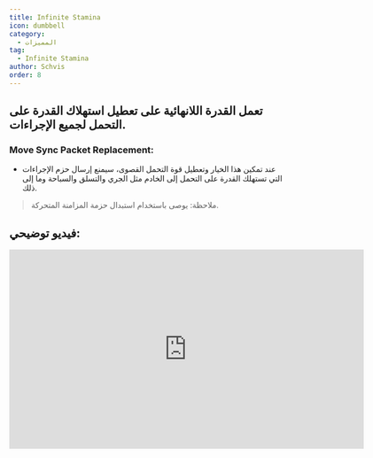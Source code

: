 ```yaml
---
title: Infinite Stamina
icon: dumbbell
category:
  - المميزات
tag:
  - Infinite Stamina
author: Schvis
order: 8
---
```


## تعمل القدرة اللانهائية على تعطيل استهلاك القدرة على التحمل لجميع الإجراءات.
### Move Sync Packet Replacement:
- عند تمكين هذا الخيار وتعطيل قوة التحمل القصوى، سيمنع إرسال حزم الإجراءات التي تستهلك القدرة على التحمل إلى الخادم مثل الجري والتسلق والسباحة وما إلى ذلك.
> ملاحظة: يوصى باستخدام استبدال حزمة المزامنة المتحركة.

## فيديو توضيحي:

<div class="iframe-container"><iframe width="640" height="360" src="https://www.youtube.com/embed/NZhfaMOLuY0?list=PL5eI1Tb64p56g27qfYk7VuFTz4FK6YrKa" title="Korepi - Infinite Stamina" frameborder="0" allow="accelerometer; autoplay; clipboard-write; encrypted-media; gyroscope; picture-in-picture; web-share" allowfullscreen></iframe></div>
